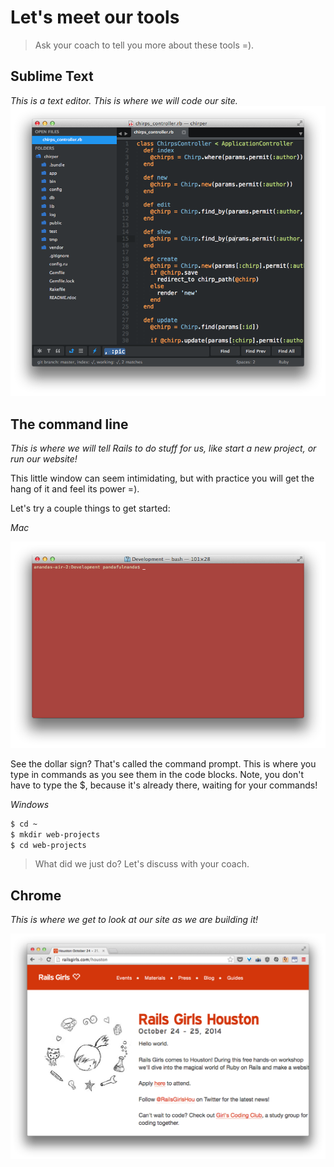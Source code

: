 # Let's meet our tools

> Ask your coach to tell you more about these tools =).

## Sublime Text
*This is a text editor. This is where we will code our site.*
![](../images/sublime.png)

## The command line
*This is where we will tell Rails to do stuff for us, like start a new project, or run our website!*

This little window can seem intimidating, but with practice you will get the hang of it and feel its power =).

Let's try a couple things to get started:

*Mac*

![](../images/terminal_mac.png)


See the dollar sign? That's called the command prompt. This is where you type in commands as you see them in the code blocks. Note, you don't have to type the $, because it's already there, waiting for your commands!

*Windows*



```bash
$ cd ~
$ mkdir web-projects
$ cd web-projects
```

> What did we just do?  Let's discuss with your coach.


## Chrome
*This is where we get to look at our site as we are building it!*

![](../images/chrome.png)
